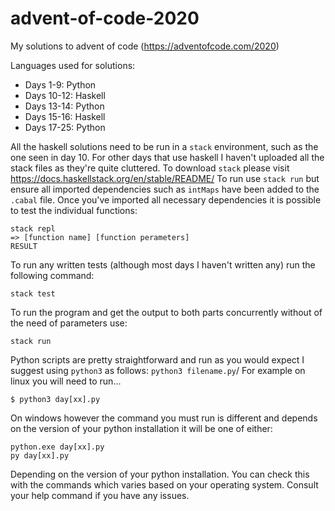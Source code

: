 # advent-of-code-2020

My solutions to advent of code (https://adventofcode.com/2020)

Languages used for solutions:
* Days 1-9: Python
* Days 10-12: Haskell
* Days 13-14: Python
* Days 15-16: Haskell
* Days 17-25: Python
 
All the haskell solutions need to be run in a `stack` environment, such as the one seen in day 10. For other days that use haskell I haven't uploaded all the stack files as they're quite cluttered. To download `stack` please visit https://docs.haskellstack.org/en/stable/README/ To run use `stack run` but ensure all imported dependencies such as `intMaps` have been added to the `.cabal` file.  Once you've imported all necessary dependencies it is possible to test the individual functions:
```
stack repl
=> [function name] [function perameters]
RESULT
```
To run any written tests (although most days I haven't written any) run the following command:
```
stack test
```
To run the program and get the output to both parts concurrently without of the need of parameters use:
```
stack run
```

Python scripts are pretty straightforward and run as you would expect I suggest using `python3` as follows: `python3 filename.py`/ For example on linux you will need to run...
```
$ python3 day[xx].py
```
On windows however the command you must run is different and depends on the version of your python installation it will be one of either:
```
python.exe day[xx].py
py day[xx].py
```
Depending on the version of your python installation. You can check this with the commands which varies based on your operating system. Consult your help command if you have any issues.


